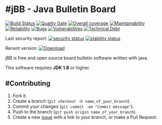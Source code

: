 #jBB - Java Bulletin Board
=================================
[![Build Status](http://vps289371.ovh.net:8000/buildStatus/icon?job=jBB-build-release_0.12.0_20181227)](http://vps289371.ovh.net:8000/job/jBB-build-release_0.12.0_20181227/)
[![Quality Gate](https://sonarcloud.io/api/project_badges/measure?project=org.jbb:jbb-parent:0.12.0-RC&metric=alert_status&blinking=true)](https://sonarcloud.io/dashboard?id=org.jbb%3Ajbb-parent%3A0.12.0-RC)
[![Overall coverage](https://sonarcloud.io/api/project_badges/measure?project=org.jbb:jbb-parent:0.12.0-RC&metric=coverage&blinking=true)](https://sonarcloud.io/dashboard?id=org.jbb%3Ajbb-parent%3A0.12.0-RC)
[![Maintainability](https://sonarcloud.io/api/project_badges/measure?project=org.jbb:jbb-parent:0.12.0-RC&metric=sqale_rating&blinking=true)](https://sonarcloud.io/dashboard?id=org.jbb%3Ajbb-parent%3A0.12.0-RC)
[![Reliability](https://sonarcloud.io/api/project_badges/measure?project=org.jbb:jbb-parent:0.12.0-RC&metric=reliability_rating&blinking=true)](https://sonarcloud.io/dashboard?id=org.jbb%3Ajbb-parent%3A0.12.0-RC)
[![Bugs](https://sonarcloud.io/api/project_badges/measure?project=org.jbb:jbb-parent:0.12.0-RC&metric=bugs&blinking=true)](https://sonarcloud.io/dashboard?id=org.jbb%3Ajbb-parent%3A0.12.0-RC)
[![Vulnerabilities](https://sonarcloud.io/api/project_badges/measure?project=org.jbb:jbb-parent:0.12.0-RC&metric=vulnerabilities&blinking=true)](https://sonarcloud.io/dashboard?id=org.jbb%3Ajbb-parent%3A0.12.0-RC)
[![Technical Debt](https://sonarcloud.io/api/project_badges/measure?project=org.jbb:jbb-parent:0.12.0-RC&metric=sqale_index&blinking=true)](https://sonarcloud.io/dashboard?id=org.jbb%3Ajbb-parent%3A0.12.0-RC)

Last security report: 
[![security status](https://www.meterian.com/badge/gh/jbb-project/jbb/security)](https://www.meterian.com/report/gh/jbb-project/jbb)
[![stability status](https://www.meterian.com/badge/gh/jbb-project/jbb/stability)](https://www.meterian.com/report/gh/jbb-project/jbb)

Recent version: [ ![Download](https://api.bintray.com/packages/project-jbb/jbb-releases/jBB/images/download.svg) ](https://bintray.com/project-jbb/jbb-releases/jBB/_latestVersion)

jBB is free and open source board bulletin software written with java.


This software requires **JDK 1.8** or higher.

#Contributing
------------

1. Fork it.
2. Create a branch (`git checkout -b name_of_your_branch`).
3. Commit your changes (`git commit -am "Commit message"`).
4. Push to the branch (`git push origin name_of_your_branch`).
5. Create a new [issue](https://github.com/jbb-project/jbb/issues/new) with a link to your branch, or make a Pull Request.
